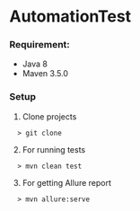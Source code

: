 # AutomationTest

### Requirement:
- Java 8
- Maven 3.5.0

### Setup 
1. Clone projects 
```
  > git clone 
```
2. For running tests 
```
  > mvn clean test
```
3. For getting Allure report
```
  > mvn allure:serve
```
